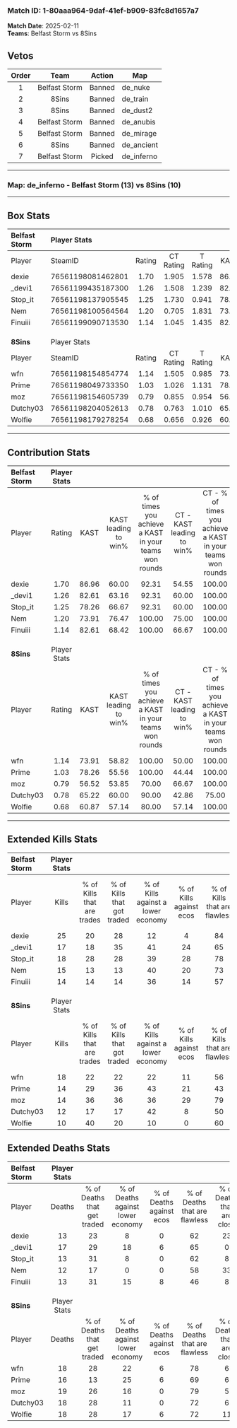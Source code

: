 ### Match ID: 1-80aaa964-9daf-41ef-b909-83fc8d1657a7  
**Match Date**: 2025-02-11  
**Teams**: Belfast Storm vs 8Sins  

## Vetos  

| Order | Team | Action | Map |
| :---: | :--: | :----: | --- |
| 1 | Belfast Storm | Banned | de_nuke |
| 2 | 8Sins | Banned | de_train |
| 3 | 8Sins | Banned | de_dust2 |
| 4 | Belfast Storm | Banned | de_anubis |
| 5 | Belfast Storm | Banned | de_mirage |
| 6 | 8Sins | Banned | de_ancient |
| 7 | Belfast Storm | Picked | de_inferno |

---  

### **Map**: de_inferno - Belfast Storm (13) vs 8Sins (10)  
---  

## Box Stats  

| **Belfast Storm** | Player Stats      |        |           |          |       |       |       |         |        |      |     |
| :- | :- | :-: | :-: | :-: | :-: | :-: | :-: | :-: | :-: | :-: | :-: |
| Player            | SteamID           | Rating | CT Rating | T Rating | KAST  |  ADR  | Kills | Assists | Deaths | K/D  | HS% |
| dexie             | 76561198081462801 |  1.70  |   1.905   |  1.578   | 86.96 | 108.2 |  25   |    5    |   13   | 1.92 | 28  |
| _devi1            | 76561199435187300 |  1.26  |   1.508   |  1.239   | 82.61 | 98.5  |  17   |    9    |   17   | 1.00 | 47  |
| Stop_it           | 76561198137905545 |  1.25  |   1.730   |  0.941   | 78.26 | 68.2  |  18   |    6    |   13   | 1.38 | 27  |
| Nem               | 76561198100564564 |  1.20  |   0.705   |  1.831   | 73.91 | 87.7  |  15   |    7    |   12   | 1.25 | 73  |
| Finuiii           | 76561199090713530 |  1.14  |   1.045   |  1.435   | 82.61 | 68.4  |  14   |    7    |   13   | 1.08 | 57  |
|                   |                   |        |           |          |       |       |       |         |        |      |     |
|                   |                   |        |           |          |       |       |       |         |        |      |     |
|                   |                   |        |           |          |       |       |       |         |        |      |     |
| **8Sins**         | Player Stats      |        |           |          |       |       |       |         |        |      |     |
| Player            | SteamID           | Rating | CT Rating | T Rating | KAST  |  ADR  | Kills | Assists | Deaths | K/D  | HS% |
| wfn               | 76561198154854774 |  1.14  |   1.505   |  0.985   | 73.91 | 82.1  |  18   |    4    |   18   | 1.00 | 50  |
| Prime             | 76561198049733350 |  1.03  |   1.026   |  1.131   | 78.26 | 66.9  |  14   |    7    |   16   | 0.88 | 42  |
| moz               | 76561198154605739 |  0.79  |   0.855   |  0.954   | 56.52 | 66.6  |  14   |    4    |   19   | 0.74 | 78  |
| Dutchy03          | 76561198204052613 |  0.78  |   0.763   |  1.010   | 65.22 | 58.4  |  12   |    4    |   18   | 0.67 | 66  |
| Wolfie            | 76561198179278254 |  0.68  |   0.656   |  0.926   | 60.87 | 63.6  |  10   |    3    |   18   | 0.56 | 80  |
---  

## Contribution Stats  

| **Belfast Storm** | Player Stats |       |                      |                                                        |                           |                                                             |                          |                                                            |
| :- | :-: | :-: | :-: | :-: | :-: | :-: | :-: | :-: |
| Player            |    Rating    | KAST  | KAST leading to win% | % of times you achieve a KAST in your teams won rounds | CT - KAST leading to win% | CT - % of times you achieve a KAST in your teams won rounds | T - KAST leading to win% | T - % of times you achieve a KAST in your teams won rounds |
| dexie             |     1.70     | 86.96 |        60.00         |                         92.31                          |           54.55           |                           100.00                            |          66.67           |                           85.71                            |
| _devi1            |     1.26     | 82.61 |        63.16         |                         92.31                          |           60.00           |                           100.00                            |          66.67           |                           85.71                            |
| Stop_it           |     1.25     | 78.26 |        66.67         |                         92.31                          |           60.00           |                           100.00                            |          75.00           |                           85.71                            |
| Nem               |     1.20     | 73.91 |        76.47         |                         100.00                         |           75.00           |                           100.00                            |          77.78           |                           100.00                           |
| Finuiii           |     1.14     | 82.61 |        68.42         |                         100.00                         |           66.67           |                           100.00                            |          70.00           |                           100.00                           |
|                   |              |       |                      |                                                        |                           |                                                             |                          |                                                            |
|                   |              |       |                      |                                                        |                           |                                                             |                          |                                                            |
|                   |              |       |                      |                                                        |                           |                                                             |                          |                                                            |
| **8Sins**         | Player Stats |       |                      |                                                        |                           |                                                             |                          |                                                            |
| Player            |    Rating    | KAST  | KAST leading to win% | % of times you achieve a KAST in your teams won rounds | CT - KAST leading to win% | CT - % of times you achieve a KAST in your teams won rounds | T - KAST leading to win% | T - % of times you achieve a KAST in your teams won rounds |
| wfn               |     1.14     | 73.91 |        58.82         |                         100.00                         |           50.00           |                           100.00                            |          66.67           |                           100.00                           |
| Prime             |     1.03     | 78.26 |        55.56         |                         100.00                         |           44.44           |                           100.00                            |          66.67           |                           100.00                           |
| moz               |     0.79     | 56.52 |        53.85         |                         70.00                          |           66.67           |                           100.00                            |          42.86           |                           50.00                            |
| Dutchy03          |     0.78     | 65.22 |        60.00         |                         90.00                          |           42.86           |                            75.00                            |          75.00           |                           100.00                           |
| Wolfie            |     0.68     | 60.87 |        57.14         |                         80.00                          |           57.14           |                           100.00                            |          57.14           |                           66.67                            |
---  

## Extended Kills Stats  

| **Belfast Storm** | Player Stats |                            |                            |                                    |                         |                              |                                 |                                       |                    |           |
| :- | :-: | :-: | :-: | :-: | :-: | :-: | :-: | :-: | :-: | :-: |
| Player            |    Kills     | % of Kills that are trades | % of Kills that got traded | % of Kills against a lower economy | % of Kills against ecos | % of Kills that are flawless | % of Kills that are close duels | % of Kills that are assisted by flash | Pistol Round Kills | AWP Kills |
| dexie             |      25      |             20             |             28             |                 12                 |            4            |              84              |                0                |                   0                   |         4          |    10     |
| _devi1            |      17      |             18             |             35             |                 41                 |           24            |              65              |               12                |                   6                   |         0          |     0     |
| Stop_it           |      18      |             28             |             28             |                 39                 |           28            |              78              |                6                |                   0                   |         3          |     0     |
| Nem               |      15      |             13             |             13             |                 40                 |           20            |              73              |                0                |                   0                   |         1          |     0     |
| Finuiii           |      14      |             14             |             14             |                 36                 |           14            |              57              |               21                |                   7                   |         2          |     0     |
|                   |              |                            |                            |                                    |                         |                              |                                 |                                       |                    |           |
|                   |              |                            |                            |                                    |                         |                              |                                 |                                       |                    |           |
|                   |              |                            |                            |                                    |                         |                              |                                 |                                       |                    |           |
| **8Sins**         | Player Stats |                            |                            |                                    |                         |                              |                                 |                                       |                    |           |
| Player            |    Kills     | % of Kills that are trades | % of Kills that got traded | % of Kills against a lower economy | % of Kills against ecos | % of Kills that are flawless | % of Kills that are close duels | % of Kills that are assisted by flash | Pistol Round Kills | AWP Kills |
| wfn               |      18      |             22             |             22             |                 22                 |           11            |              56              |               17                |                   0                   |         3          |     8     |
| Prime             |      14      |             29             |             36             |                 43                 |           21            |              43              |               14                |                   7                   |         2          |     0     |
| moz               |      14      |             36             |             36             |                 36                 |           29            |              79              |                0                |                   0                   |         2          |     0     |
| Dutchy03          |      12      |             17             |             17             |                 42                 |            8            |              50              |               25                |                   8                   |         0          |     0     |
| Wolfie            |      10      |             40             |             20             |                 10                 |            0            |              60              |               10                |                   0                   |         0          |     0     |
## Extended Deaths Stats  

| **Belfast Storm** | Player Stats |                             |                                   |                          |                               |                            |                           |               |
| :- | :-: | :-: | :-: | :-: | :-: | :-: | :-: | :-: |
| Player            |    Deaths    | % of Deaths that get traded | % of Deaths against lower economy | % of Deaths against ecos | % of Deaths that are flawless | % of Deaths that are close | % of Deaths while blinded | Deaths to AWP |
| dexie             |      13      |             23              |                 8                 |            0             |              62               |             23             |             8             |       1       |
| _devi1            |      17      |             29              |                18                 |            6             |              65               |             0              |             6             |       1       |
| Stop_it           |      13      |             31              |                 8                 |            0             |              62               |             8              |             0             |       2       |
| Nem               |      12      |             17              |                 0                 |            0             |              58               |             33             |             0             |       3       |
| Finuiii           |      13      |             31              |                15                 |            8             |              46               |             8              |             0             |       1       |
|                   |              |                             |                                   |                          |                               |                            |                           |               |
|                   |              |                             |                                   |                          |                               |                            |                           |               |
|                   |              |                             |                                   |                          |                               |                            |                           |               |
| **8Sins**         | Player Stats |                             |                                   |                          |                               |                            |                           |               |
| Player            |    Deaths    | % of Deaths that get traded | % of Deaths against lower economy | % of Deaths against ecos | % of Deaths that are flawless | % of Deaths that are close | % of Deaths while blinded | Deaths to AWP |
| wfn               |      18      |             28              |                22                 |            6             |              78               |             6              |             0             |       1       |
| Prime             |      16      |             13              |                25                 |            6             |              69               |             6              |             6             |       1       |
| moz               |      19      |             26              |                16                 |            0             |              79               |             5              |             0             |       3       |
| Dutchy03          |      18      |             28              |                11                 |            0             |              72               |             6              |             6             |       2       |
| Wolfie            |      18      |             28              |                17                 |            6             |              72               |             11             |             0             |       3       |
